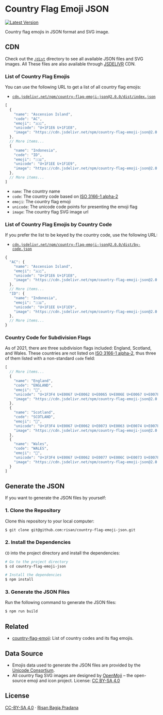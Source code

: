 # Country Flag Emoji JSON

[![Latest Version](https://badgen.net/npm/v/country-flag-emoji-json)](https://www.npmjs.com/package/country-flag-emoji-json)

Country flag emojis in JSON format and SVG image.

## CDN

Check out the [`/dist`](https://github.com/risan/country-flag-emoji-json/tree/master/dist) directory to see all available JSON files and SVG images. All These files are also available through [JSDELIVR](https://www.jsdelivr.com/package/npm//country-flag-emoji-json?path=dist) CDN.

### List of Country Flag Emojis

You can use the following URL to get a list of all country flag emojis:

- [`cdn.jsdelivr.net/npm/country-flag-emoji-json@2.0.0/dist/index.json`](https://cdn.jsdelivr.net/npm/country-flag-emoji-json@2.0.0/dist/index.json)

```js
[
  {
    "name": "Ascension Island",
    "code": "AC",
    "emoji": "🇦🇨",
    "unicode": "U+1F1E6 U+1F1E8",
    "image": "https://cdn.jsdelivr.net/npm/country-flag-emoji-json@2.0.0/dist/images/AC.svg"
  },
  // More items...
  {
    "name": "Indonesia",
    "code": "ID",
    "emoji": "🇮🇩",
    "unicode": "U+1F1EE U+1F1E9",
    "image": "https://cdn.jsdelivr.net/npm/country-flag-emoji-json@2.0.0/dist/images/ID.svg"
  },
  // More items...
]
```

- `name`: The country name
- `code`: The country code based on [ISO 3166-1 alpha-2](https://en.wikipedia.org/wiki/ISO_3166-1_alpha-2)
- `emoji`: The country flag emoji
- `unicode`: The unicode code points for presenting the emoji flag
- `image`: The country flag SVG image url

### List of Country Flag Emojis by Country Code

If you prefer the list to be keyed by the country code, use the following URL:

- [`cdn.jsdelivr.net/npm/country-flag-emoji-json@2.0.0/dist/by-code.json`](https://cdn.jsdelivr.net/npm/country-flag-emoji-json@2.0.0/dist/by-code.json)

```js
{
  "AC": {
    "name": "Ascension Island", 
    "emoji": "🇦🇨", 
    "unicode": "U+1F1E6 U+1F1E8", 
    "image": "https://cdn.jsdelivr.net/npm/country-flag-emoji-json@2.0.0/dist/images/AC.svg"
  },
  // More items...
  "ID": {
    "name": "Indonesia",
    "emoji": "🇮🇩",
    "unicode": "U+1F1EE U+1F1E9",
    "image": "https://cdn.jsdelivr.net/npm/country-flag-emoji-json@2.0.0/dist/images/ID.svg"
  },
  // More items...
}
```

### Country Code for Subdivision Flags

As of 2021, there are three subdivision flags included: England, Scotland, and Wales. These countries are not listed on [ISO 3166-1 alpha-2](https://en.wikipedia.org/wiki/ISO_3166-1_alpha-2), thus three of them listed with a non-standard `code` field:

```js
[
  // More items...
  {
    "name": "England",
    "code": "ENGLAND",
    "emoji": "🏴󠁧󠁢󠁥󠁮󠁧󠁿",
    "unicode": "U+1F3F4 U+E0067 U+E0062 U+E0065 U+E006E U+E0067 U+E007F",
    "image": "https://cdn.jsdelivr.net/npm/country-flag-emoji-json@2.0.0/dist/images/ENGLAND.svg"
  },
  {
    "name": "Scotland",
    "code": "SCOTLAND",
    "emoji": "🏴󠁧󠁢󠁳󠁣󠁴󠁿",
    "unicode": "U+1F3F4 U+E0067 U+E0062 U+E0073 U+E0063 U+E0074 U+E007F",
    "image": "https://cdn.jsdelivr.net/npm/country-flag-emoji-json@2.0.0/dist/images/SCOTLAND.svg"
  },
  {
    "name": "Wales",
    "code": "WALES",
    "emoji": "🏴󠁧󠁢󠁷󠁬󠁳󠁿",
    "unicode": "U+1F3F4 U+E0067 U+E0062 U+E0077 U+E006C U+E0073 U+E007F",
    "image": "https://cdn.jsdelivr.net/npm/country-flag-emoji-json@2.0.0/dist/images/WALES.svg"
  }
]
```

## Generate the JSON

If you want to generate the JSON files by yourself:

### 1. Clone the Repository

Clone this repository to your local computer:

```bash
$ git clone git@github.com:risan/country-flag-emoji-json.git
```

### 2. Install the Dependencies

`CD` into the project directory and install the dependencies:

```bash
# Go to the project directory
$ cd country-flag-emoji-json

# Install the dependencies
$ npm install
```

### 3. Generate the JSON Files

Run the following command to generate the JSON files:

```bash
$ npm run build
```

## Related

- [country-flag-emoji](https://github.com/risan/country-flag-emoji): List of country codes and its flag emojis.

## Data Source

- Emojis data used to generate the JSON files are provided by the [Unicode Consortium](https://www.unicode.org/).
- All country flag SVG images are designed by [OpenMoji](https://openmoji.org/) – the open-source emoji and icon project. License: [CC BY-SA 4.0](https://creativecommons.org/licenses/by-sa/4.0/)

## License

[CC-BY-SA 4.0](https://github.com/risan/country-flag-emoji-json/blob/master/LICENSE.txt) · [Risan Bagja Pradana](https://risanb.com)
